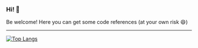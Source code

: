 ### Hi! 👋

Be welcome! Here you can get some code references (at your own risk 😄) 

---
[![Top Langs](https://github-readme-stats.vercel.app/api/top-langs/?username=jefersonf&layout=compact&hide=css,html)](https://github.com/jefersonf/github-readme-stats)


<!--

> "I want to know what it is like inside too. Not only the interface!" — Jeferson

<img title="Jefersonf's GitHub Stats" align="right" heigth="300" width="400" src="https://github-readme-stats.vercel.app/api?username=jefersonf&count_private=true&hide=issues&title_color=00b388&bg_color=DEG,ffffff,efefef&show_icons=true&icon_color=666666" />

**jefersonf/jefersonf** is a ✨ _special_ ✨ repository because its `README.md` (this file) appears on your GitHub profile.

Here are some ideas to get you started:

- 🔭 I’m currently working on ...
- 🌱 I’m currently learning ...
- 👯 I’m looking to collaborate on ...
- 🤔 I’m looking for help with ...
- 💬 Ask me about ...
- 📫 How to reach me: ...
- 😄 Pronouns: ...
- ⚡ Fun fact: ...
-->
